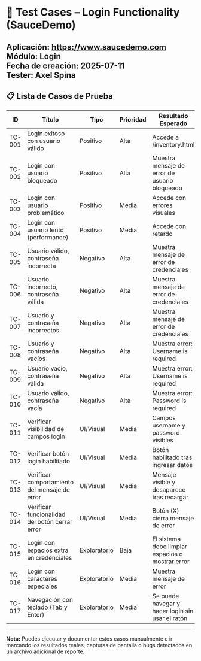 # 🧪 Test Cases – Login Functionality (SauceDemo)
**Aplicación:** https://www.saucedemo.com  
**Módulo:** Login  
**Fecha de creación:** 2025-07-11  
**Tester:** Axel Spina  
---

## 📋 Lista de Casos de Prueba

| ID       | Título                                             | Tipo         | Prioridad | Resultado Esperado                                           |
|----------|----------------------------------------------------|--------------|-----------|--------------------------------------------------------------|
| TC-001   | Login exitoso con usuario válido                   | Positivo     | Alta      | Accede a /inventory.html                                     |
| TC-002   | Login con usuario bloqueado                        | Positivo     | Alta      | Muestra mensaje de error de usuario bloqueado               |
| TC-003   | Login con usuario problemático                     | Positivo     | Media     | Accede con errores visuales                                  |
| TC-004   | Login con usuario lento (performance)              | Positivo     | Media     | Accede con retardo                                           |
| TC-005   | Usuario válido, contraseña incorrecta              | Negativo     | Alta      | Muestra mensaje de error de credenciales                     |
| TC-006   | Usuario incorrecto, contraseña válida              | Negativo     | Alta      | Muestra mensaje de error de credenciales                     |
| TC-007   | Usuario y contraseña incorrectos                   | Negativo     | Alta      | Muestra mensaje de error de credenciales                     |
| TC-008   | Usuario y contraseña vacíos                        | Negativo     | Alta      | Muestra error: Username is required                          |
| TC-009   | Usuario vacío, contraseña válida                   | Negativo     | Alta      | Muestra error: Username is required                          |
| TC-010   | Usuario válido, contraseña vacía                   | Negativo     | Alta      | Muestra error: Password is required                          |
| TC-011   | Verificar visibilidad de campos login              | UI/Visual    | Media     | Campos username y password visibles                          |
| TC-012   | Verificar botón login habilitado                   | UI/Visual    | Media     | Botón habilitado tras ingresar datos                         |
| TC-013   | Verificar comportamiento del mensaje de error      | UI/Visual    | Media     | Mensaje visible y desaparece tras recargar                   |
| TC-014   | Verificar funcionalidad del botón cerrar error     | UI/Visual    | Media     | Botón (X) cierra mensaje de error                            |
| TC-015   | Login con espacios extra en credenciales           | Exploratorio | Baja      | El sistema debe limpiar espacios o mostrar error             |
| TC-016   | Login con caracteres especiales                    | Exploratorio | Media     | Muestra mensaje de error                                     |
| TC-017   | Navegación con teclado (Tab y Enter)               | Exploratorio | Media     | Se puede navegar y hacer login sin usar el ratón             |

---

**Nota:** Puedes ejecutar y documentar estos casos manualmente e ir marcando los resultados reales, capturas de pantalla o bugs detectados en un archivo adicional de reporte.
